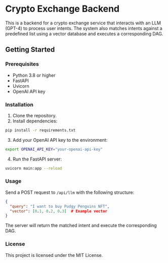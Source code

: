 
# Crypto Exchange Backend

This is a backend for a crypto exchange service that interacts with an LLM (GPT-4) to process user intents. The system also matches intents against a predefined list using a vector database and executes a corresponding DAG.

## Getting Started

### Prerequisites
- Python 3.8 or higher
- FastAPI
- Uvicorn
- OpenAI API key

### Installation

1. Clone the repository.
2. Install dependencies:

```bash
pip install -r requirements.txt
```

3. Add your OpenAI API key to the environment:

```bash
export OPENAI_API_KEY="your-openai-api-key"
```

4. Run the FastAPI server:

```bash
uvicorn main:app --reload
```

### Usage

Send a POST request to `/api/llm` with the following structure:

```json
{
  "query": "I want to buy Pudgy Penguins NFT",
  "vector": [0.1, 0.2, 0.3]  # Example vector
}
```

The server will return the matched intent and execute the corresponding DAG.

### License
This project is licensed under the MIT License.
